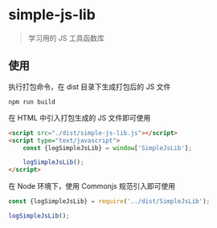 # simple-js-lib

> 学习用的 JS 工具函数库


## 使用

执行打包命令，在 dist 目录下生成打包后的 JS 文件
```
npm run build
```

在 HTML 中引入打包生成的 JS 文件即可使用

```html
<script src="./dist/simple-js-lib.js"></script>
<script type="text/javascript">
    const {logSimpleJsLib} = window['SimpleJsLib'];

    logSimpleJsLib();
</script>
```
在 Node 环境下，使用 Commonjs 规范引入即可使用

```javascript
const {logSimpleJsLib} = require('../dist/SimpleJsLib');

logSimpleJsLib();
```

